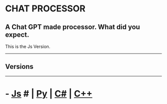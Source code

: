# CHAT PROCESSOR
A Chat GPT made processor. What did you expect.
--
This is the Js Version.

---

## Versions

---

# - [Js](https://github.com/Burritoooo/CHAT-PROCESSOR/tree/JS-Version) # **|** [Py](https://github.com/Burritoooo/CHAT-PROCESSOR/tree/Python-Version) **|** [C#](https://github.com/Burritoooo/CHAT-PROCESSOR/tree/C%23-Version) **|** [C++](https://github.com/Burritoooo/CHAT-PROCESSOR/tree/main)
